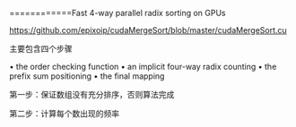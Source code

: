 ============Fast 4-way parallel radix sorting on GPUs  

https://github.com/epixoip/cudaMergeSort/blob/master/cudaMergeSort.cu

主要包含四个步骤

• the order checking function
• an implicit four-way radix counting
• the prefix sum positioning
• the final mapping  

第一步：保证数组没有充分排序，否则算法完成

第二步：计算每个数出现的频率